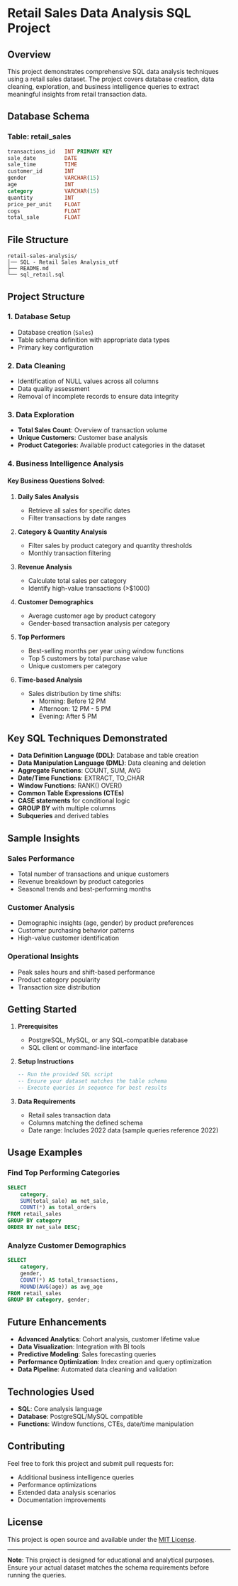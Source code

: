 # Retail Sales Data Analysis SQL Project

## Overview
This project demonstrates comprehensive SQL data analysis techniques using a retail sales dataset. The project covers database creation, data cleaning, exploration, and business intelligence queries to extract meaningful insights from retail transaction data.

## Database Schema

### Table: retail_sales
```sql
transactions_id   INT PRIMARY KEY
sale_date         DATE
sale_time         TIME
customer_id       INT
gender            VARCHAR(15)
age               INT
category          VARCHAR(15)
quantity          INT
price_per_unit    FLOAT
cogs              FLOAT
total_sale        FLOAT
```

## File Structure

```
retail-sales-analysis/
│── SQL - Retail Sales Analysis_utf
├── README.md
└── sql_retail.sql
```

## Project Structure

### 1. Database Setup
- Database creation (`Sales`)
- Table schema definition with appropriate data types
- Primary key configuration

### 2. Data Cleaning
- Identification of NULL values across all columns
- Data quality assessment
- Removal of incomplete records to ensure data integrity

### 3. Data Exploration
- **Total Sales Count**: Overview of transaction volume
- **Unique Customers**: Customer base analysis
- **Product Categories**: Available product categories in the dataset

### 4. Business Intelligence Analysis

#### Key Business Questions Solved:

1. **Daily Sales Analysis**
   - Retrieve all sales for specific dates
   - Filter transactions by date ranges

2. **Category & Quantity Analysis**
   - Filter sales by product category and quantity thresholds
   - Monthly transaction filtering

3. **Revenue Analysis**
   - Calculate total sales per category
   - Identify high-value transactions (>$1000)

4. **Customer Demographics**
   - Average customer age by product category
   - Gender-based transaction analysis per category

5. **Top Performers**
   - Best-selling months per year using window functions
   - Top 5 customers by total purchase value
   - Unique customers per category

6. **Time-based Analysis**
   - Sales distribution by time shifts:
     - Morning: Before 12 PM
     - Afternoon: 12 PM - 5 PM
     - Evening: After 5 PM

## Key SQL Techniques Demonstrated

- **Data Definition Language (DDL)**: Database and table creation
- **Data Manipulation Language (DML)**: Data cleaning and deletion
- **Aggregate Functions**: COUNT, SUM, AVG
- **Date/Time Functions**: EXTRACT, TO_CHAR
- **Window Functions**: RANK() OVER()
- **Common Table Expressions (CTEs)**
- **CASE statements** for conditional logic
- **GROUP BY** with multiple columns
- **Subqueries** and derived tables

## Sample Insights

### Sales Performance
- Total number of transactions and unique customers
- Revenue breakdown by product categories
- Seasonal trends and best-performing months

### Customer Analysis
- Demographic insights (age, gender) by product preferences
- Customer purchasing behavior patterns
- High-value customer identification

### Operational Insights
- Peak sales hours and shift-based performance
- Product category popularity
- Transaction size distribution

## Getting Started

1. **Prerequisites**
   - PostgreSQL, MySQL, or any SQL-compatible database
   - SQL client or command-line interface

2. **Setup Instructions**
   ```sql
   -- Run the provided SQL script
   -- Ensure your dataset matches the table schema
   -- Execute queries in sequence for best results
   ```

3. **Data Requirements**
   - Retail sales transaction data
   - Columns matching the defined schema
   - Date range: Includes 2022 data (sample queries reference 2022)

## Usage Examples

### Find Top Performing Categories
```sql
SELECT 
    category,
    SUM(total_sale) as net_sale,
    COUNT(*) as total_orders
FROM retail_sales
GROUP BY category
ORDER BY net_sale DESC;
```

### Analyze Customer Demographics
```sql
SELECT 
    category,
    gender,
    COUNT(*) AS total_transactions,
    ROUND(AVG(age)) as avg_age
FROM retail_sales
GROUP BY category, gender;
```

## Future Enhancements

- **Advanced Analytics**: Cohort analysis, customer lifetime value
- **Data Visualization**: Integration with BI tools
- **Predictive Modeling**: Sales forecasting queries
- **Performance Optimization**: Index creation and query optimization
- **Data Pipeline**: Automated data cleaning and validation

## Technologies Used

- **SQL**: Core analysis language
- **Database**: PostgreSQL/MySQL compatible
- **Functions**: Window functions, CTEs, date/time manipulation

## Contributing

Feel free to fork this project and submit pull requests for:
- Additional business intelligence queries
- Performance optimizations
- Extended data analysis scenarios
- Documentation improvements

## License

This project is open source and available under the [MIT License](LICENSE).

---

**Note**: This project is designed for educational and analytical purposes. Ensure your actual dataset matches the schema requirements before running the queries.
